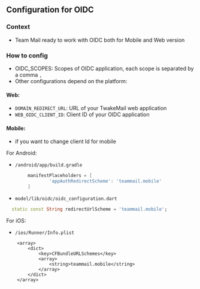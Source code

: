 ## Configuration for OIDC

### Context
- Team Mail ready to work with OIDC both for Mobile and Web version

### How to config

- OIDC_SCOPES: Scopes of OIDC application, each scope is separated by a comma `,`
- Other configurations depend on the platform:

#### Web:
- `DOMAIN_REDIRECT_URL`:  URL of your TwakeMail web application
- `WEB_OIDC_CLIENT_ID`: Client ID of your OIDC application

#### Mobile:
- if you want to change client Id for mobile

For Android: 
- `/android/app/build.gradle`

```gradle
        manifestPlaceholders = [
                'appAuthRedirectScheme': 'teammail.mobile'
        ]
```

- `model/lib/oidc/oidc_configuration.dart`

```dart
  static const String redirectUrlScheme = 'teammail.mobile';
```

For iOS:
- `/ios/Runner/Info.plist`

```plist
    <array>
        <dict>
            <key>CFBundleURLSchemes</key>
            <array>
                <string>teammail.mobile</string>
            </array>
        </dict>
    </array>
```